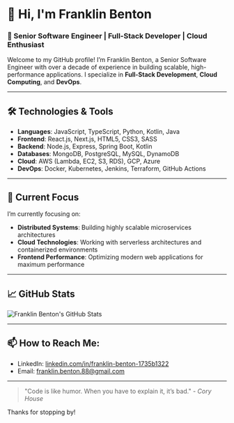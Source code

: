 # 👋 Hi, I'm Franklin Benton

### 🚀 Senior Software Engineer | Full-Stack Developer | Cloud Enthusiast

Welcome to my GitHub profile! I’m Franklin Benton, a Senior Software Engineer with over a decade of experience in building scalable, high-performance applications. I specialize in **Full-Stack Development**, **Cloud Computing**, and **DevOps**.

---

## 🛠️ Technologies & Tools
- **Languages**: JavaScript, TypeScript, Python, Kotlin, Java
- **Frontend**: React.js, Next.js, HTML5, CSS3, SASS
- **Backend**: Node.js, Express, Spring Boot, Kotlin
- **Databases**: MongoDB, PostgreSQL, MySQL, DynamoDB
- **Cloud**: AWS (Lambda, EC2, S3, RDS), GCP, Azure
- **DevOps**: Docker, Kubernetes, Jenkins, Terraform, GitHub Actions

---

## 🔭 Current Focus
I’m currently focusing on:
- **Distributed Systems**: Building highly scalable microservices architectures
- **Cloud Technologies**: Working with serverless architectures and containerized environments
- **Frontend Performance**: Optimizing modern web applications for maximum performance

---

## 📈 GitHub Stats

![Franklin Benton's GitHub Stats](https://github-readme-stats.vercel.app/api?username=franklin-benton&show_icons=true&theme=radical)

---

## 📫 How to Reach Me:
- LinkedIn: [linkedin.com/in/franklin-benton-1735b1322](https://linkedin.com/in/franklin-benton-1735b1322)
- Email: [franklin.benton.88@gmail.com](mailto:franklin.benton.88@gmail.com)

---

> "Code is like humor. When you have to explain it, it’s bad." - _Cory House_

Thanks for stopping by!
